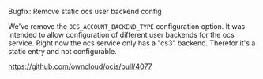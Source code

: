 Bugfix: Remove static ocs user backend config

We've remove the `OCS_ACCOUNT_BACKEND_TYPE` configuration option.
It was intended to allow configuration of different user backends for the ocs service.
Right now the ocs service only has a "cs3" backend. Therefor it's a static entry and not configurable.

https://github.com/owncloud/ocis/pull/4077
